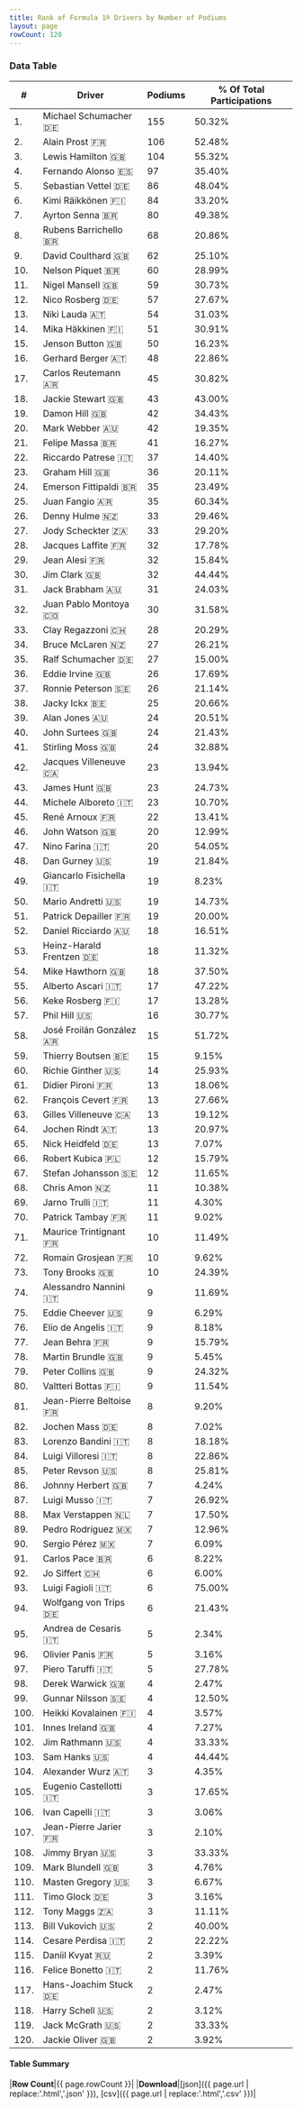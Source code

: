 ```yaml
---
title: Rank of Formula 1® Drivers by Number of Podiums
layout: page
rowCount: 120
---
```


<canvas id="chart" width="400" height="180"></canvas>
<script>
var data = {
    "datasets": [
        {
            "backgroundColor": "#f3a935",
            "borderColor": "#f68639",
            "borderWidth": 1,
            "data": [
                155.0,
                106.0,
                104.0,
                97.0,
                86.0,
                84.0,
                80.0,
                68.0,
                62.0,
                60.0,
                59.0,
                57.0,
                54.0,
                51.0,
                50.0,
                48.0,
                45.0,
                43.0,
                42.0,
                42.0,
                41.0,
                37.0,
                36.0,
                35.0,
                35.0,
                33.0,
                33.0,
                32.0,
                32.0,
                32.0,
                31.0,
                30.0,
                28.0,
                27.0,
                27.0,
                26.0,
                26.0,
                25.0,
                24.0,
                24.0,
                24.0,
                23.0,
                23.0,
                23.0,
                22.0,
                20.0,
                20.0,
                19.0,
                19.0,
                19.0,
                19.0,
                18.0,
                18.0,
                18.0,
                17.0,
                17.0,
                16.0,
                15.0,
                15.0,
                14.0,
                13.0,
                13.0,
                13.0,
                13.0,
                13.0,
                12.0,
                12.0,
                11.0,
                11.0,
                11.0,
                10.0,
                10.0,
                10.0,
                9.0,
                9.0,
                9.0,
                9.0,
                9.0,
                9.0,
                9.0,
                8.0,
                8.0,
                8.0,
                8.0,
                8.0,
                7.0,
                7.0,
                7.0,
                7.0,
                7.0,
                6.0,
                6.0,
                6.0,
                6.0,
                5.0,
                5.0,
                5.0,
                4.0,
                4.0,
                4.0,
                4.0,
                4.0,
                4.0,
                3.0,
                3.0,
                3.0,
                3.0,
                3.0,
                3.0,
                3.0,
                3.0,
                3.0,
                2.0,
                2.0,
                2.0,
                2.0,
                2.0,
                2.0,
                2.0,
                2.0
            ],
            "label": "Podiums"
        }
    ],
    "labels": [
        "Michael Schumacher",
        "Alain Prost",
        "Lewis Hamilton",
        "Fernando Alonso",
        "Sebastian Vettel",
        "Kimi Räikkönen",
        "Ayrton Senna",
        "Rubens Barrichello",
        "David Coulthard",
        "Nelson Piquet",
        "Nigel Mansell",
        "Nico Rosberg",
        "Niki Lauda",
        "Mika Häkkinen",
        "Jenson Button",
        "Gerhard Berger",
        "Carlos Reutemann",
        "Jackie Stewart",
        "Damon Hill",
        "Mark Webber",
        "Felipe Massa",
        "Riccardo Patrese",
        "Graham Hill",
        "Emerson Fittipaldi",
        "Juan Fangio",
        "Denny Hulme",
        "Jody Scheckter",
        "Jacques Laffite",
        "Jean Alesi",
        "Jim Clark",
        "Jack Brabham",
        "Juan Pablo Montoya",
        "Clay Regazzoni",
        "Bruce McLaren",
        "Ralf Schumacher",
        "Eddie Irvine",
        "Ronnie Peterson",
        "Jacky Ickx",
        "Alan Jones",
        "John Surtees",
        "Stirling Moss",
        "Jacques Villeneuve",
        "James Hunt",
        "Michele Alboreto",
        "René Arnoux",
        "John Watson",
        "Nino Farina",
        "Dan Gurney",
        "Giancarlo Fisichella",
        "Mario Andretti",
        "Patrick Depailler",
        "Daniel Ricciardo",
        "Heinz-Harald Frentzen",
        "Mike Hawthorn",
        "Alberto Ascari",
        "Keke Rosberg",
        "Phil Hill",
        "José Froilán González",
        "Thierry Boutsen",
        "Richie Ginther",
        "Didier Pironi",
        "François Cevert",
        "Gilles Villeneuve",
        "Jochen Rindt",
        "Nick Heidfeld",
        "Robert Kubica",
        "Stefan Johansson",
        "Chris Amon",
        "Jarno Trulli",
        "Patrick Tambay",
        "Maurice Trintignant",
        "Romain Grosjean",
        "Tony Brooks",
        "Alessandro Nannini",
        "Eddie Cheever",
        "Elio de Angelis",
        "Jean Behra",
        "Martin Brundle",
        "Peter Collins",
        "Valtteri Bottas",
        "Jean-Pierre Beltoise",
        "Jochen Mass",
        "Lorenzo Bandini",
        "Luigi Villoresi",
        "Peter Revson",
        "Johnny Herbert",
        "Luigi Musso",
        "Max Verstappen",
        "Pedro Rodríguez",
        "Sergio Pérez",
        "Carlos Pace",
        "Jo Siffert",
        "Luigi Fagioli",
        "Wolfgang von Trips",
        "Andrea de Cesaris",
        "Olivier Panis",
        "Piero Taruffi",
        "Derek Warwick",
        "Gunnar Nilsson",
        "Heikki Kovalainen",
        "Innes Ireland",
        "Jim Rathmann",
        "Sam Hanks",
        "Alexander Wurz",
        "Eugenio Castellotti",
        "Ivan Capelli",
        "Jean-Pierre Jarier",
        "Jimmy Bryan",
        "Mark Blundell",
        "Masten Gregory",
        "Timo Glock",
        "Tony Maggs",
        "Bill Vukovich",
        "Cesare Perdisa",
        "Daniil Kvyat",
        "Felice Bonetto",
        "Hans-Joachim Stuck",
        "Harry Schell",
        "Jack McGrath",
        "Jackie Oliver"
    ]
};
var options = {
  legend: {
    display: false
  },
  scales: {
    xAxes: [{
      ticks: {
        beginAtZero: true,
        maxRotation: 180,
        display: window.innerWidth > 800
      }
    }],
    yAxes: [{
      ticks: {
        beginAtZero: true
      }
    }]
  },
  onResize: function(chart, size) {
    chart.options.scales.xAxes[0].ticks.display = size.width > 800;
  }
};
new Chart("chart", {
    data: data,
    type: 'bar',
    options: options
});
</script>



### Data Table

| # | Driver | Podiums | % Of Total Participations |
|--|--|--|--|
| 1. | Michael Schumacher 🇩🇪 | 155 | 50.32% |
| 2. | Alain Prost 🇫🇷 | 106 | 52.48% |
| 3. | Lewis Hamilton 🇬🇧 | 104 | 55.32% |
| 4. | Fernando Alonso 🇪🇸 | 97 | 35.40% |
| 5. | Sebastian Vettel 🇩🇪 | 86 | 48.04% |
| 6. | Kimi Räikkönen 🇫🇮 | 84 | 33.20% |
| 7. | Ayrton Senna 🇧🇷 | 80 | 49.38% |
| 8. | Rubens Barrichello 🇧🇷 | 68 | 20.86% |
| 9. | David Coulthard 🇬🇧 | 62 | 25.10% |
| 10. | Nelson Piquet 🇧🇷 | 60 | 28.99% |
| 11. | Nigel Mansell 🇬🇧 | 59 | 30.73% |
| 12. | Nico Rosberg 🇩🇪 | 57 | 27.67% |
| 13. | Niki Lauda 🇦🇹 | 54 | 31.03% |
| 14. | Mika Häkkinen 🇫🇮 | 51 | 30.91% |
| 15. | Jenson Button 🇬🇧 | 50 | 16.23% |
| 16. | Gerhard Berger 🇦🇹 | 48 | 22.86% |
| 17. | Carlos Reutemann 🇦🇷 | 45 | 30.82% |
| 18. | Jackie Stewart 🇬🇧 | 43 | 43.00% |
| 19. | Damon Hill 🇬🇧 | 42 | 34.43% |
| 20. | Mark Webber 🇦🇺 | 42 | 19.35% |
| 21. | Felipe Massa 🇧🇷 | 41 | 16.27% |
| 22. | Riccardo Patrese 🇮🇹 | 37 | 14.40% |
| 23. | Graham Hill 🇬🇧 | 36 | 20.11% |
| 24. | Emerson Fittipaldi 🇧🇷 | 35 | 23.49% |
| 25. | Juan Fangio 🇦🇷 | 35 | 60.34% |
| 26. | Denny Hulme 🇳🇿 | 33 | 29.46% |
| 27. | Jody Scheckter 🇿🇦 | 33 | 29.20% |
| 28. | Jacques Laffite 🇫🇷 | 32 | 17.78% |
| 29. | Jean Alesi 🇫🇷 | 32 | 15.84% |
| 30. | Jim Clark 🇬🇧 | 32 | 44.44% |
| 31. | Jack Brabham 🇦🇺 | 31 | 24.03% |
| 32. | Juan Pablo Montoya 🇨🇴 | 30 | 31.58% |
| 33. | Clay Regazzoni 🇨🇭 | 28 | 20.29% |
| 34. | Bruce McLaren 🇳🇿 | 27 | 26.21% |
| 35. | Ralf Schumacher 🇩🇪 | 27 | 15.00% |
| 36. | Eddie Irvine 🇬🇧 | 26 | 17.69% |
| 37. | Ronnie Peterson 🇸🇪 | 26 | 21.14% |
| 38. | Jacky Ickx 🇧🇪 | 25 | 20.66% |
| 39. | Alan Jones 🇦🇺 | 24 | 20.51% |
| 40. | John Surtees 🇬🇧 | 24 | 21.43% |
| 41. | Stirling Moss 🇬🇧 | 24 | 32.88% |
| 42. | Jacques Villeneuve 🇨🇦 | 23 | 13.94% |
| 43. | James Hunt 🇬🇧 | 23 | 24.73% |
| 44. | Michele Alboreto 🇮🇹 | 23 | 10.70% |
| 45. | René Arnoux 🇫🇷 | 22 | 13.41% |
| 46. | John Watson 🇬🇧 | 20 | 12.99% |
| 47. | Nino Farina 🇮🇹 | 20 | 54.05% |
| 48. | Dan Gurney 🇺🇸 | 19 | 21.84% |
| 49. | Giancarlo Fisichella 🇮🇹 | 19 | 8.23% |
| 50. | Mario Andretti 🇺🇸 | 19 | 14.73% |
| 51. | Patrick Depailler 🇫🇷 | 19 | 20.00% |
| 52. | Daniel Ricciardo 🇦🇺 | 18 | 16.51% |
| 53. | Heinz-Harald Frentzen 🇩🇪 | 18 | 11.32% |
| 54. | Mike Hawthorn 🇬🇧 | 18 | 37.50% |
| 55. | Alberto Ascari 🇮🇹 | 17 | 47.22% |
| 56. | Keke Rosberg 🇫🇮 | 17 | 13.28% |
| 57. | Phil Hill 🇺🇸 | 16 | 30.77% |
| 58. | José Froilán González 🇦🇷 | 15 | 51.72% |
| 59. | Thierry Boutsen 🇧🇪 | 15 | 9.15% |
| 60. | Richie Ginther 🇺🇸 | 14 | 25.93% |
| 61. | Didier Pironi 🇫🇷 | 13 | 18.06% |
| 62. | François Cevert 🇫🇷 | 13 | 27.66% |
| 63. | Gilles Villeneuve 🇨🇦 | 13 | 19.12% |
| 64. | Jochen Rindt 🇦🇹 | 13 | 20.97% |
| 65. | Nick Heidfeld 🇩🇪 | 13 | 7.07% |
| 66. | Robert Kubica 🇵🇱 | 12 | 15.79% |
| 67. | Stefan Johansson 🇸🇪 | 12 | 11.65% |
| 68. | Chris Amon 🇳🇿 | 11 | 10.38% |
| 69. | Jarno Trulli 🇮🇹 | 11 | 4.30% |
| 70. | Patrick Tambay 🇫🇷 | 11 | 9.02% |
| 71. | Maurice Trintignant 🇫🇷 | 10 | 11.49% |
| 72. | Romain Grosjean 🇫🇷 | 10 | 9.62% |
| 73. | Tony Brooks 🇬🇧 | 10 | 24.39% |
| 74. | Alessandro Nannini 🇮🇹 | 9 | 11.69% |
| 75. | Eddie Cheever 🇺🇸 | 9 | 6.29% |
| 76. | Elio de Angelis 🇮🇹 | 9 | 8.18% |
| 77. | Jean Behra 🇫🇷 | 9 | 15.79% |
| 78. | Martin Brundle 🇬🇧 | 9 | 5.45% |
| 79. | Peter Collins 🇬🇧 | 9 | 24.32% |
| 80. | Valtteri Bottas 🇫🇮 | 9 | 11.54% |
| 81. | Jean-Pierre Beltoise 🇫🇷 | 8 | 9.20% |
| 82. | Jochen Mass 🇩🇪 | 8 | 7.02% |
| 83. | Lorenzo Bandini 🇮🇹 | 8 | 18.18% |
| 84. | Luigi Villoresi 🇮🇹 | 8 | 22.86% |
| 85. | Peter Revson 🇺🇸 | 8 | 25.81% |
| 86. | Johnny Herbert 🇬🇧 | 7 | 4.24% |
| 87. | Luigi Musso 🇮🇹 | 7 | 26.92% |
| 88. | Max Verstappen 🇳🇱 | 7 | 17.50% |
| 89. | Pedro Rodríguez 🇲🇽 | 7 | 12.96% |
| 90. | Sergio Pérez 🇲🇽 | 7 | 6.09% |
| 91. | Carlos Pace 🇧🇷 | 6 | 8.22% |
| 92. | Jo Siffert 🇨🇭 | 6 | 6.00% |
| 93. | Luigi Fagioli 🇮🇹 | 6 | 75.00% |
| 94. | Wolfgang von Trips 🇩🇪 | 6 | 21.43% |
| 95. | Andrea de Cesaris 🇮🇹 | 5 | 2.34% |
| 96. | Olivier Panis 🇫🇷 | 5 | 3.16% |
| 97. | Piero Taruffi 🇮🇹 | 5 | 27.78% |
| 98. | Derek Warwick 🇬🇧 | 4 | 2.47% |
| 99. | Gunnar Nilsson 🇸🇪 | 4 | 12.50% |
| 100. | Heikki Kovalainen 🇫🇮 | 4 | 3.57% |
| 101. | Innes Ireland 🇬🇧 | 4 | 7.27% |
| 102. | Jim Rathmann 🇺🇸 | 4 | 33.33% |
| 103. | Sam Hanks 🇺🇸 | 4 | 44.44% |
| 104. | Alexander Wurz 🇦🇹 | 3 | 4.35% |
| 105. | Eugenio Castellotti 🇮🇹 | 3 | 17.65% |
| 106. | Ivan Capelli 🇮🇹 | 3 | 3.06% |
| 107. | Jean-Pierre Jarier 🇫🇷 | 3 | 2.10% |
| 108. | Jimmy Bryan 🇺🇸 | 3 | 33.33% |
| 109. | Mark Blundell 🇬🇧 | 3 | 4.76% |
| 110. | Masten Gregory 🇺🇸 | 3 | 6.67% |
| 111. | Timo Glock 🇩🇪 | 3 | 3.16% |
| 112. | Tony Maggs 🇿🇦 | 3 | 11.11% |
| 113. | Bill Vukovich 🇺🇸 | 2 | 40.00% |
| 114. | Cesare Perdisa 🇮🇹 | 2 | 22.22% |
| 115. | Daniil Kvyat 🇷🇺 | 2 | 3.39% |
| 116. | Felice Bonetto 🇮🇹 | 2 | 11.76% |
| 117. | Hans-Joachim Stuck 🇩🇪 | 2 | 2.47% |
| 118. | Harry Schell 🇺🇸 | 2 | 3.12% |
| 119. | Jack McGrath 🇺🇸 | 2 | 33.33% |
| 120. | Jackie Oliver 🇬🇧 | 2 | 3.92% |

#### Table Summary

|**Row Count**|{{ page.rowCount }}|
|**Download**|[json]({{ page.url | replace:'.html','.json' }}), [csv]({{ page.url | replace:'.html','.csv' }})|

